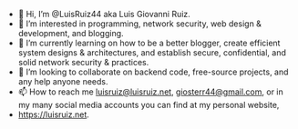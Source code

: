 - 👋 Hi, I’m @LuisRuiz44 aka Luis Giovanni Ruiz.
- 👀 I’m interested in programming, network security, web design & development, and blogging.
- 🌱 I’m currently learning on how to be a better blogger, create efficient system designs & architectures, and establish secure, confidential, and solid network security & practices. 
- 💞️ I’m looking to collaborate on backend code, free-source projects, and any help anyone needs.
- 📫 How to reach me luisruiz@luisruiz.net, giosterr44@gmail.com, or in my many social media accounts you can find at my personal website,
- https://luisruiz.net. 

<!---
LuisRuiz44/LuisRuiz44 is a ✨ special ✨ repository because its made by me! Luis Giovanni Ruiz, el mas chuefoso and illest programmer in this side of town.
--->
